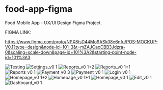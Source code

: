 # food-app-figma
Food Mobile App - UX/UI Design Figma Project.

FIGMA LINK: 

https://www.figma.com/proto/NPX8tsD44Mo9ASk08e6nfu/POS-MOCKUP-V0.1?type=design&node-id=101-3&t=mZAJCaoCBB3Jdzra-0&scaling=scale-down&page-id=101%3A2&starting-point-node-id=101%3A3


![Testing](https://github.com/gabrieliusjan/food-app-figma/assets/144029939/c2cf52cf-c285-4d3e-85f7-b1042f587e5b)
![Settings_v0 1](https://github.com/gabrieliusjan/food-app-figma/assets/144029939/4351f820-6bb6-45c0-9a74-5a7e7870a9c1)
![Reports_v0 1+2](https://github.com/gabrieliusjan/food-app-figma/assets/144029939/1601d841-1c27-4453-bc63-9d2ec9cccad4)
![Reports_v0 1+1](https://github.com/gabrieliusjan/food-app-figma/assets/144029939/0cfd481e-8ce2-491a-b496-7741ce4a94bc)
![Reports_v0 1](https://github.com/gabrieliusjan/food-app-figma/assets/144029939/6e0642f6-3987-4f8d-952b-a7b7b95475ed)
![Payment_v0 3](https://github.com/gabrieliusjan/food-app-figma/assets/144029939/729c2769-0bbc-4c38-b383-e8f3606f6390)
![Payment_v0 1](https://github.com/gabrieliusjan/food-app-figma/assets/144029939/2430ef58-f512-4dde-ab39-15e3b1475524)
![Login_v0 1](https://github.com/gabrieliusjan/food-app-figma/assets/144029939/21435a99-677d-42ab-8832-77fbb953f467)
![Homepage_v0 1+2](https://github.com/gabrieliusjan/food-app-figma/assets/144029939/e39c016b-6042-4c96-b2d9-d35a29229c15)
![Homepage_v0 1+1](https://github.com/gabrieliusjan/food-app-figma/assets/144029939/34fbe249-a1f7-48ed-b35a-929845232b15)
![Homepage_v0 1](https://github.com/gabrieliusjan/food-app-figma/assets/144029939/387602c6-87b5-4a46-9533-c3eea999e6b0)
![Edit_v0 1](https://github.com/gabrieliusjan/food-app-figma/assets/144029939/e21fc50f-9c33-453e-bbaf-9a80fadecf93)
![Dashboard_v0 1](https://github.com/gabrieliusjan/food-app-figma/assets/144029939/d9cef8e9-9e42-48fd-91e1-4f165f31cb28)

